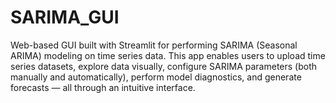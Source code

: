 # SARIMA_GUI
Web-based GUI built with Streamlit for performing SARIMA (Seasonal ARIMA) modeling on time series data. This app enables users to upload time series datasets, explore data visually, configure SARIMA parameters (both manually and automatically), perform model diagnostics, and generate forecasts — all through an intuitive interface.
